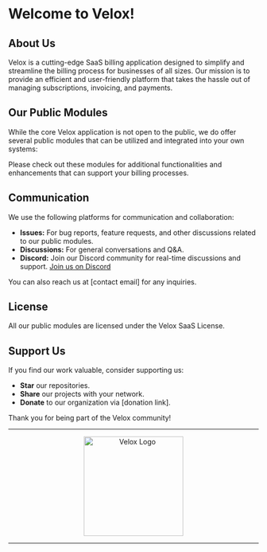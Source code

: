 # Welcome to Velox!

## About Us

Velox is a cutting-edge SaaS billing application designed to simplify and streamline the billing process for businesses of all sizes. Our mission is to provide an efficient and user-friendly platform that takes the hassle out of managing subscriptions, invoicing, and payments.

## Our Public Modules

While the core Velox application is not open to the public, we do offer several public modules that can be utilized and integrated into your own systems:

Please check out these modules for additional functionalities and enhancements that can support your billing processes.

## Communication

We use the following platforms for communication and collaboration:

- **Issues:** For bug reports, feature requests, and other discussions related to our public modules.
- **Discussions:** For general conversations and Q&A.
- **Discord:** Join our Discord community for real-time discussions and support. [Join us on Discord](https://discord.com/your-discord-channel)

You can also reach us at [contact email] for any inquiries.

## License

All our public modules are licensed under the Velox SaaS License.

## Support Us

If you find our work valuable, consider supporting us:

- **Star** our repositories.
- **Share** our projects with your network.
- **Donate** to our organization via [donation link].

Thank you for being part of the Velox community!

---

<p align="center">
  <img src="https://assets.veloxbill.net/asset/logo.webp" alt="Velox Logo" width="200">
</p>

---
